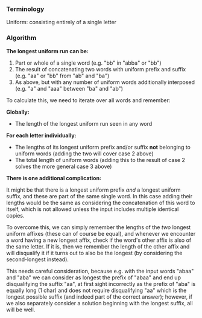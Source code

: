 ### Terminology

Uniform: consisting entirely of a single letter

### Algorithm

**The longest uniform run can be:**

1. Part or whole of a single word (e.g. "bb" in "abba" or "bb")
2. The result of concatenating two words with uniform prefix and suffix (e.g. "aa" or "bb" from "ab" and "ba")
3. As above, but with any number of uniform words additionally interposed (e.g. "a" and "aaa" between "ba" and "ab")

To calculate this, we need to iterate over all words and remember:

**Globally:**

- The length of the longest uniform run seen in any word

**For each letter individually:**

- The lengths of its longest uniform prefix and/or suffix **not** belonging to uniform words (adding the two will cover case 2 above)
- The total length of uniform words (adding this to the result of case 2 solves the more general case 3 above)

**There is one additional complication:**

It might be that there is a longest uniform prefix *and* a longest uniform suffix, and these are part of the same single word. In this case adding their lengths would be the same as considering the concatenation of this word to itself, which is not allowed unless the input includes multiple identical copies.

To overcome this, we can simply remember the lengths of the *two* longest uniform affixes (these can of course be equal), and whenever we encounter a word having a new longest affix, check if the word's other affix is also of the same letter. If it is, then we remember the length of the other affix and will disqualify it if it turns out to also be the longest (by considering the second-longest instead).

This needs careful consideration, because e.g. with the input words "abaa" and "aba" we can consider as longest the prefix of "abaa" and end up disqualifying the suffix "aa", at first sight incorrectly as the prefix of "aba" is equally long (1 char) and does not require disqualifying "aa" which is the longest possible suffix (and indeed part of the correct answer); however, if we also separately consider a solution beginning with the longest suffix, all will be well.
